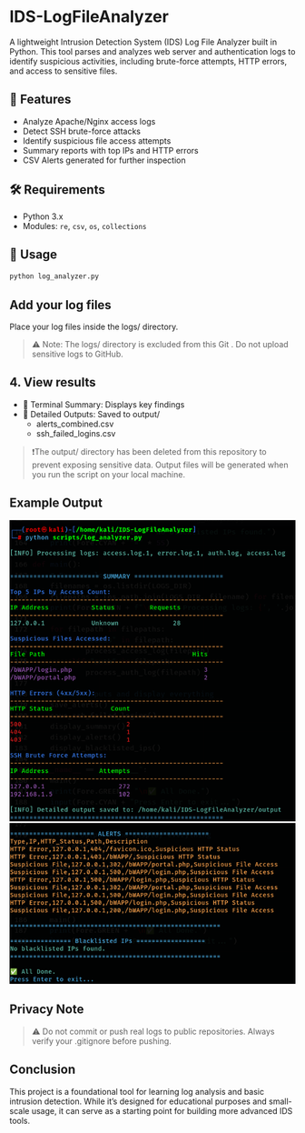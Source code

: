 # IDS-LogFileAnalyzer

A lightweight Intrusion Detection System (IDS) Log File Analyzer built in Python. This tool parses and analyzes web server and authentication logs to identify suspicious activities, including brute-force attempts, HTTP errors, and access to sensitive files.

## 📌 Features
- Analyze Apache/Nginx access logs
- Detect SSH brute-force attacks
- Identify suspicious file access attempts
- Summary reports with top IPs and HTTP errors
- CSV Alerts generated for further inspection

## 🛠 Requirements
- Python 3.x
- Modules: `re`, `csv`, `os`, `collections`


## 🚀 Usage
```bash
python log_analyzer.py
```

## Add your log files

Place your log files inside the logs/ directory.

> ⚠️ Note: The logs/ directory is excluded from this Git . Do not upload sensitive logs to GitHub.

## 4. View results

- 📄 Terminal Summary: Displays key findings
- 📂 Detailed Outputs: Saved to output/
   - alerts_combined.csv
   - ssh_failed_logins.csv

> ❗The output/ directory has been deleted from this repository to prevent exposing sensitive data. Output files will be generated when you run the script on your local machine.

## Example Output
![](https://github.com/deepthiii33/IDS-LogFileAnalyzer/blob/main/screenshots/output(1).png)
![](https://github.com/deepthiii33/IDS-LogFileAnalyzer/blob/main/screenshots/output(2).png)

## Privacy Note
 > ⚠️ Do not commit or push real logs to public repositories. Always verify your .gitignore before pushing.

## Conclusion
This project is a foundational tool for learning log analysis and basic intrusion detection. While it’s designed for educational purposes and small-scale usage, it can serve as a starting point for building more advanced IDS tools.
